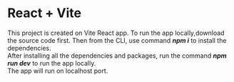 # React + Vite

This project is created on Vite React app.
To run the app locally,download the source code first.
Then from the CLI, use command **_npm i_** to install the dependencies.
<br/>
After installing all the dependencies and packages, run the command ***npm run dev*** to run the app locally.
<br/>
The app will run on localhost port.